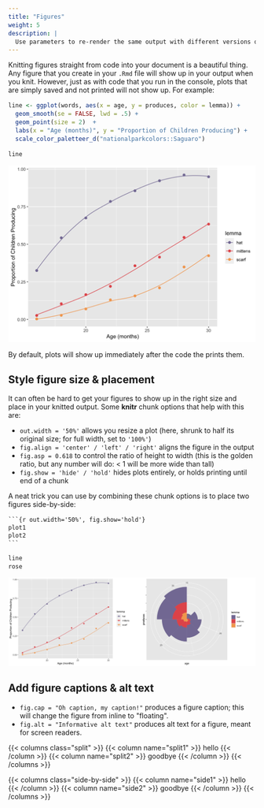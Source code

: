 ```yaml
---
title: "Figures"
weight: 5
description: | 
  Use parameters to re-render the same output with different versions of your data, or depending on different values present in your data.
---
```





Knitting figures straight from code into your document is a beautiful thing. Any figure that you create in your `.Rmd` file will show up in your output when you knit. However, just as with code that you run in the console, plots that are simply saved and not printed will not show up. For example:


```r
line <- ggplot(words, aes(x = age, y = produces, color = lemma)) + 
  geom_smooth(se = FALSE, lwd = .5) +
  geom_point(size = 2)  +
  labs(x = "Age (months)", y = "Proportion of Children Producing") + 
  scale_color_paletteer_d("nationalparkcolors::Saguaro")
```


```r
line
```

<img src="figs/unnamed-chunk-3-1.png" width="672" />

By default, plots will show up immediately after the code the prints them.

## Style figure size & placement

It can often be hard to get your figures to show up in the right size and place in your knitted output. Some **knitr** chunk options that help with this are:


+ `out.width = '50%'` allows you resize a plot (here, shrunk to half its original size; for full width, set to `'100%'`)
+ `fig.align = 'center' / 'left' / 'right'` aligns the figure in the output
+ `fig.asp = 0.618` to control the ratio of height to width (this is the golden ratio, but any number will do: < 1 will be more wide than tall) 
+ `fig.show = 'hide' / 'hold'` hides plots entirely, or holds printing until end of a chunk

A neat trick you can use by combining these chunk options is to place two figures side-by-side:

````
```{r out.width='50%', fig.show='hold'}
plot1
plot2
```
````


```r
line
rose
```

<img src="figs/unnamed-chunk-4-1.png" width="50%" /><img src="figs/unnamed-chunk-4-2.png" width="50%" />



## Add figure captions & alt text

+ `fig.cap = "Oh caption, my caption!"` produces a figure caption; this will change the figure from inline to "floating".
+ `fig.alt = "Informative alt text"` produces alt text for a figure, meant for screen readers.


{{< columns class="split" >}}
{{< column name="split1" >}}
  hello
{{< /column >}}
{{< column name="split2" >}}
  goodbye
{{< /column >}}
{{< /columns  >}}

{{< columns class="side-by-side" >}}
{{< column name="side1" >}}
  hello
{{< /column >}}
{{< column name="side2" >}}
  goodbye
{{< /column >}}
{{< /columns  >}}
